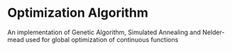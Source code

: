 # Optimization Algorithm

An implementation of Genetic Algorithm, Simulated Annealing and Nelder-mead used for global optimization of continuous functions

